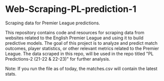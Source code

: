 # Web-Scraping-PL-prediction-1
Scraping data for Premier League predictions.

This repository contains code and resources for scraping data from websites related to the English Premier League and using it to build predictive models. The goal of this project is to analyze and predict match outcomes, player statistics, or other relevant metrics related to the Premier League. The data scraped in this repo, will be used in the repo titled "PL Predictions-2 (21-22 & 22-23)" for further analysis.

Note: If you run the file as of today, the matches.csv will contain the latest stats.
